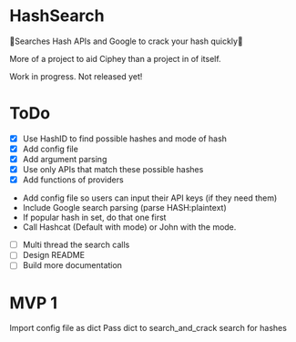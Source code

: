 # HashSearch
🔎Searches Hash APIs and Google to crack your hash quickly🔎

More of a project to aid Ciphey than a project in of itself.

Work in progress. Not released yet!

# ToDo
- [x] Use HashID to find possible hashes and mode of hash
- [x] Add config file
- [x] Add argument parsing
- [x] Use only APIs that match these possible hashes
- [x] Add functions of providers
* Add config file so users can input their API keys (if they need them)
* Include Google search parsing (parse HASH:plaintext)
* If popular hash in set, do that one first
* Call Hashcat (Default with mode) or John with the mode.
- [ ] Multi thread the search calls
- [ ] Design README
- [ ] Build more documentation

# MVP 1
Import config file as dict
Pass dict to search_and_crack
search for hashes
